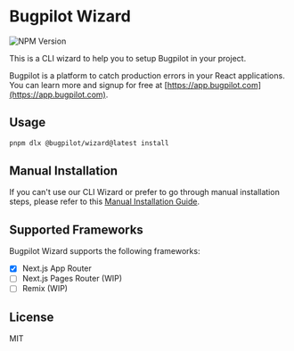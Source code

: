 # Bugpilot Wizard

![NPM Version](https://img.shields.io/npm/v/@bugpilot/wizard)

This is a CLI wizard to help you to setup Bugpilot in your project.

Bugpilot is a platform to catch production errors in your React applications. You can learn more and signup for free at [https://app.bugpilot.com](https://app.bugpilot.com).

## Usage

```bash
pnpm dlx @bugpilot/wizard@latest install
```

## Manual Installation

If you can't use our CLI Wizard or prefer to go through manual installation steps, please refer to this [Manual Installation Guide](https://github.com/bugpilot/wizard/wiki/Manual-Setup-(Next.js-App-Router)).

## Supported Frameworks

Bugpilot Wizard supports the following frameworks:

- [X] Next.js App Router
- [ ] Next.js Pages Router (WIP)
- [ ] Remix (WIP)

## License

MIT
